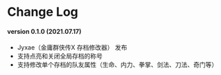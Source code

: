 # Change Log
#### version 0.1.0 (2021.07.17)
* Jyxae（金庸群侠传X 存档修改器） 发布
* 支持点亮和关闭全局存档的称号
* 支持修改单个存档的队友属性（生命、内力、拳掌、剑法、刀法、奇门等）
